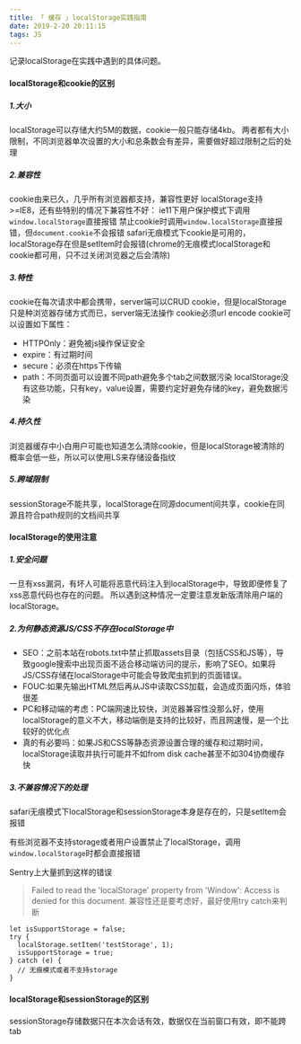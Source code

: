 ```yaml
---
title: 「 缓存 」localStorage实践指南
date: 2019-2-20 20:11:15
tags: JS
---
```

记录localStorage在实践中遇到的具体问题。

<!-- more -->
#### localStorage和cookie的区别
##### 1.大小
localStorage可以存储大约5M的数据，cookie一般只能存储4kb。
两者都有大小限制，不同浏览器单次设置的大小和总条数会有差异，需要做好超过限制之后的处理

##### 2.兼容性
cookie由来已久，几乎所有浏览器都支持，兼容性更好
localStorage支持>=IE8，还有些特别的情况下兼容性不好：
ie11下用户保护模式下调用`window.localStorage`直接报错
禁止cookie时调用`window.localStorage`直接报错，但`document.cookie`不会报错
safari无痕模式下cookie是可用的，localStorage存在但是setItem时会报错(chrome的无痕模式localStorage和cookie都可用，只不过关闭浏览器之后会清除)


##### 3.特性
cookie在每次请求中都会携带，server端可以CRUD cookie，但是localStorage只是种浏览器存储方式而已，server端无法操作
cookie必须url encode
cookie可以设置如下属性：
- HTTPOnly：避免被js操作保证安全
- expire：有过期时间
- secure：必须在https下传输
- path：不同页面可以设置不同path避免多个tab之间数据污染
localStorage没有这些功能，只有key，value设置，需要约定好避免存储的key，避免数据污染


##### 4.持久性
浏览器缓存中小白用户可能也知道怎么清除cookie，但是localStorage被清除的概率会低一些，所以可以使用LS来存储设备指纹

##### 5.跨域限制
sessionStorage不能共享，localStorage在同源document间共享，cookie在同源且符合path规则的文档间共享


#### localStorage的使用注意
##### 1.安全问题
一旦有xss漏洞，有坏人可能将恶意代码注入到localStorage中，导致即便修复了xss恶意代码也存在的问题。 所以遇到这种情况一定要注意发新版清除用户端的localStorage。

##### 2.为何静态资源JS/CSS不存在localStorage中
- SEO：之前本站在robots.txt中禁止抓取assets目录（包括CSS和JS等），导致google搜索中出现页面不适合移动端访问的提示，影响了SEO。如果将JS/CSS存储在localStorage中可能会导致爬虫抓到的页面错误。
- FOUC:如果先输出HTML然后再从JS中读取CSS加载，会造成页面闪烁，体验很差
- PC和移动端的考虑：PC端网速比较快，浏览器兼容性没那么好，使用localStorage的意义不大，移动端倒是支持的比较好，而且网速慢，是一个比较好的优化点
- 真的有必要吗：如果JS和CSS等静态资源设置合理的缓存和过期时间，localStorage读取并执行可能并不如from disk cache甚至不如304协商缓存快

##### 3.不兼容情况下的处理

safari无痕模式下localStorage和sessionStorage本身是存在的，只是setItem会报错

有些浏览器不支持storage或者用户设置禁止了localStorage，调用`window.localStorage`时都会直接报错

Sentry上大量抓到这样的错误
>Failed to read the 'localStorage' property from 'Window': Access is denied for this document.
兼容性还是要考虑好，最好使用try catch来判断
```
let isSupportStorage = false;
try {
  localStorage.setItem('testStorage', 1);
  isSupportStorage = true;
} catch (e) {
  // 无痕模式或者不支持storage
}

```
#### localStorage和sessionStorage的区别

sessionStorage存储数据只在本次会话有效，数据仅在当前窗口有效，即不能跨tab

